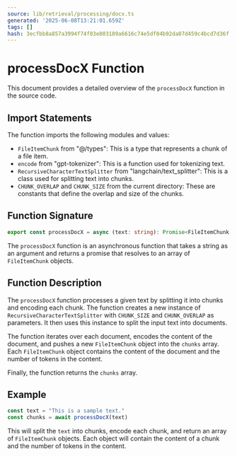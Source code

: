 ```yaml
---
source: lib/retrieval/processing/docx.ts
generated: '2025-06-08T13:21:01.659Z'
tags: []
hash: 3ecfbb8a857a3994f74f03e803189a6616c74e5df04b92da07d459c4bcd7d36f
---
```

# processDocX Function

This document provides a detailed overview of the `processDocX` function in the source code.

## Import Statements

The function imports the following modules and values:

- `FileItemChunk` from "@/types": This is a type that represents a chunk of a file item.
- `encode` from "gpt-tokenizer": This is a function used for tokenizing text.
- `RecursiveCharacterTextSplitter` from "langchain/text_splitter": This is a class used for splitting text into chunks.
- `CHUNK_OVERLAP` and `CHUNK_SIZE` from the current directory: These are constants that define the overlap and size of the chunks.

## Function Signature

```typescript
export const processDocX = async (text: string): Promise<FileItemChunk[]>
```

The `processDocX` function is an asynchronous function that takes a string as an argument and returns a promise that resolves to an array of `FileItemChunk` objects.

## Function Description

The `processDocX` function processes a given text by splitting it into chunks and encoding each chunk. The function creates a new instance of `RecursiveCharacterTextSplitter` with `CHUNK_SIZE` and `CHUNK_OVERLAP` as parameters. It then uses this instance to split the input text into documents.

The function iterates over each document, encodes the content of the document, and pushes a new `FileItemChunk` object into the `chunks` array. Each `FileItemChunk` object contains the content of the document and the number of tokens in the content.

Finally, the function returns the `chunks` array.

## Example

```typescript
const text = "This is a sample text."
const chunks = await processDocX(text)
```

This will split the `text` into chunks, encode each chunk, and return an array of `FileItemChunk` objects. Each object will contain the content of a chunk and the number of tokens in the content.
